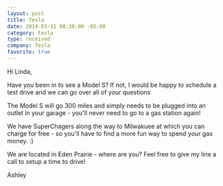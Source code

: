 ```yaml
---
layout: post
title: Tesla
date: 2014-03-31 08:38:00 -05:00
category: tesla
type: received
company: Tesla
favorite: true
---
```


Hi Linda,

Have you been in to see a Model S? If not, I would be happy to schedule a test drive and we can go over all of your questions

The Model S will go 300 miles and simply needs to be plugged into an outlet in your garage - you'll never need to go to a gas station again!

We have SuperChagers along the way to Milwakuee at which you can charge for free - so you'll have to find a more fun way to spend your gas money. :)

We are located in Eden Prairie - where are you? Feel free to give my line a call to setup a time to drive!

Ashley